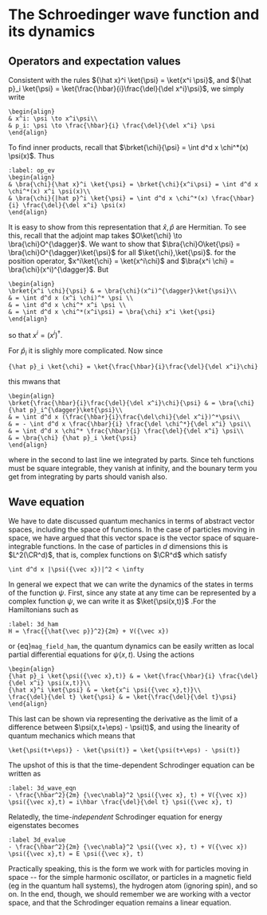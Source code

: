 # The Schroedinger wave function and its dynamics


## Operators and expectation values

Consistent with the rules ${\hat x}^i \ket{\psi} = \ket{x^i \psi}$, and ${\hat p}_i \ket{\psi} = \ket{\frac{\hbar}{i}\frac{\del}{\del x^i}\psi}$, we simply write
```{math}
\begin{align}
& x^i: \psi \to x^i\psi\\
& p_i: \psi \to \frac{\hbar}{i} \frac{\del}{\del x^i} \psi
\end{align}
```

To find inner products, recall that $\brket{\chi}{\psi} = \int d^d x \chi^*(x) \psi(x)$. Thus
```{math}
:label: op_ev
\begin{align}
& \bra{\chi}{\hat x}^i \ket{\psi} = \brket{\chi}{x^i\psi} = \int d^d x \chi^*(x) x^i \psi(x)\\
& \bra{\chi}{|hat p}^i \ket{\psi} = \int d^d x \chi^*(x) \frac{\hbar}{i} \frac{\del}{\del x^i} \psi(x)
\end{align}
```

It is easy to show from this representation that ${\hat x}, {\hat p}$ are Hermitian. To see this, recall that the adjoint map takes $O\ket{\chi} \to \bra{\chi}O^{\dagger}$. We want to show that $\bra{\chi}O\ket{\psi} = \bra{\chi}O^{\dagger}\ket{\psi}$ for all $\ket{\chi},\ket{\psi}$. for the position operator, $x^i\ket{\chi} = \ket{x^i\chi}$ and $\bra{x^i \chi} = \bra{\chi}(x^i)^{\dagger}$. But
```{math}
\begin{align}
\brket{x^i \chi}{\psi} & = \bra{\chi}(x^i)^{\dagger}\ket{\psi}\\
& = \int d^d x (x^i \chi)^* \psi \\
& = \int d^d x \chi^* x^i \psi \\
& = \int d^d x \chi^*(x^i\psi) = \bra{\chi} x^i \ket{\psi}
\end{align}
```
so that $x^i = (x^i)^{\dagger}$. 

For ${\hat p}_i$ it is slighly more complicated. Now since 
```{math}
{\hat p}_i \ket{\chi} = \ket{\frac{\hbar}{i}\frac{\del}{\del x^i}\chi}
```
this mwans that
```{math}
\begin{align}
\brket{\frac{\hbar}{i}\frac{\del}{\del x^i}\chi}{\psi} & = \bra{\chi}{\hat p}_i^{\dagger}\ket{\psi}\\
& = \int d^d x (\frac{\hbar}{i}\frac{\del\chi}{\del x^i})^*\psi\\
& = - \int d^d x \frac{\hbar}{i} \frac{\del \chi^*}{\del x^i} \psi\\
& = \int d^d x \chi^* \frac{\hbar}{i} \frac{\del}{\del x^i} \psi\\
& = \bra{\chi} {\hat p}_i \ket{\psi}
\end{align}
```
where in the second to last line we integrated by parts. Since teh functions must be square integrable, they vanish at infinity, and the bounary term you get from integrating by parts should vanish also.


## Wave equation

We have to date discussed quantum mechanics in terms of abstract vector spaces, including the space of functions. In the case of particles moving in space, we have argued that this vector space is the vector space of square-integrable functions. In the case of particles in $d$ dimensions this is $L^2(\CR^d)$, that is, complex functions on $\CR^d$ which satisfy 
```{math}
\int d^d x |\psi({\vec x})|^2 < \infty
```

In general we expect that we can write the dynamics of the states in terms of the function $\psi$. First, since any state at any time can be represented by a complex function $\psi$, we can write it as $\ket{\psi(x,t)}$ .For the Hamiltonians such as 
```{math}
:label: 3d_ham
H = \frac{{\hat{\vec p}}^2}{2m} + V({\vec x})
```
or {eq}`mag_field_ham`, the quantum dynamics can be easily written as local partial differential equations for $\psi(x,t)$. Using the actions
```{math}
\begin{align}
{\hat p}_i \ket{\psi({\vec x},t)} & = \ket{\frac{\hbar}{i} \frac{\del}{\del x^i} \psi(x,t)}\\
{\hat x}^i \ket{\psi} & = \ket{x^i \psi({\vec x},t)}\\
\frac{\del}{\del t} \ket{\psi} & = \ket{\frac{\del}{\del t}\psi}
\end{align}
```
This last can be shown via representing the derivative as the limit of a difference between $\psi(x,t+\eps) - \psi(t)$, and using the linearity of quantum mechanics which means that 
```{math}
\ket{\psi(t+\eps)} - \ket{\psi(t)} = \ket{\psi(t+\eps) - \psi(t)}
```
The upshot of this is that the time-dependent Schrodinger equation can be written as
```{math}
:label: 3d_wave_eqn
- \frac{\hbar^2}{2m} {\vec\nabla}^2 \psi({\vec x}, t) + V({\vec x}) \psi({\vec x},t) = i\hbar \frac{\del}{\del t} \psi({\vec x}, t)
```
Relatedly, the time-*independent* Schrodinger equation for energy eigenstates becomes
```{math}
:label 3d_evalue
- \frac{\hbar^2}{2m} {\vec\nabla}^2 \psi({\vec x}, t) + V({\vec x}) \psi({\vec x},t) = E \psi({\vec x}, t)
```
Practically speaking, this is the form we work with for particles moving in space -- for the simple harmonic oscillator, or particles in a magnetic field (eg in the quantum hall systems), the hydrogen atom (ignoring spin), and so on. In the end, though, we should remember we are working with a vector space, and that the Schrodinger equation remains a linear equation.

